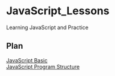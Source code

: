 # JavaScript_Lessons
Learning JavaScript and Practice

## Plan
[JavaScript Basic](Course_Overview/README.md) <br> 
[JavaScript Program Structure](Program_Structure/README.md)